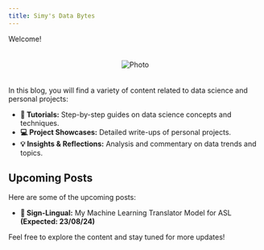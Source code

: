 ```yaml
---
title: Simy's Data Bytes
---
```


Welcome!

<div style="text-align: center;">
  <img src="{{ site.baseurl }}/assets/images/cover_photo.JPG" alt="Photo" style="max-width: 80%; height: auto; margin: 20px 0;">
</div>

In this blog, you will find a variety of content related to data science and personal projects:

- **📖 Tutorials:** Step-by-step guides on data science concepts and techniques.
- **💻 Project Showcases:** Detailed write-ups of personal projects.
- **💡 Insights & Reflections:** Analysis and commentary on data trends and topics.

## Upcoming Posts

Here are some of the upcoming posts:
  
- **👐 Sign-Lingual:** My Machine Learning Translator Model for ASL  
  **(Expected: 23/08/24)**

Feel free to explore the content and stay tuned for more updates!
